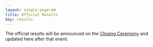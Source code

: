 ```yaml
---
layout: single-page-md
title: Official Results
key: results
---
```


The official results will be announced on the [Closing Ceremony](/closing.html) and updated here after that event.

